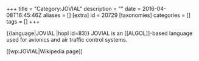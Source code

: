 +++
title = "Category:JOVIAL"
description = ""
date = 2016-04-08T16:45:46Z
aliases = []
[extra]
id = 20729
[taxonomies]
categories = []
tags = []
+++

{{language|JOVIAL
|hopl id=83}}
JOVIAL is an [[ALGOL]]-based language used for avionics and air traffic control systems.

[[wp:JOVIAL|Wikipedia page]]
